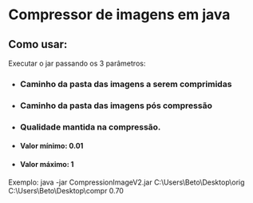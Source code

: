# Compressor de imagens em java
## Como usar:
Executar o jar passando os 3 parâmetros:
*	### Caminho da pasta das imagens a serem comprimidas
*	### Caminho da pasta das imagens pós compressão
*	### Qualidade mantida na compressão.
* #### Valor mínimo: 0.01
* #### Valor máximo: 1

Exemplo: java -jar CompressionImageV2.jar C:\Users\Beto\Desktop\orig C:\Users\Beto\Desktop\compr 0.70

